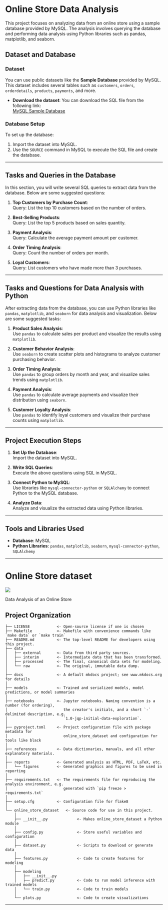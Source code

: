 # Online Store Data Analysis

This project focuses on analyzing data from an online store using a sample database provided by MySQL. The analysis involves querying the database and performing data analysis using Python libraries such as pandas, matplotlib, and seaborn.

## Dataset and Database

### Dataset
You can use public datasets like the **Sample Database** provided by MySQL. This dataset includes several tables such as `customers`, `orders`, `orderdetails`, `products`, `payments`, and more.

- **Download the dataset**: You can download the SQL file from the following link:  
  [MySQL Sample Database](https://www.mysqltutorial.org/getting-started-with-mysql/mysql-sample-database/)

### Database Setup
To set up the database:
1. Import the dataset into MySQL.
2. Use the `SOURCE` command in MySQL to execute the SQL file and create the database.

---

## Tasks and Queries in the Database

In this section, you will write several SQL queries to extract data from the database. Below are some suggested questions:

1. **Top Customers by Purchase Count**:  
   Query: List the top 10 customers based on the number of orders.

2. **Best-Selling Products**:  
   Query: List the top 5 products based on sales quantity.

3. **Payment Analysis**:  
   Query: Calculate the average payment amount per customer.

4. **Order Timing Analysis**:  
   Query: Count the number of orders per month.

5. **Loyal Customers**:  
   Query: List customers who have made more than 3 purchases.

---

## Tasks and Questions for Data Analysis with Python

After extracting data from the database, you can use Python libraries like `pandas`, `matplotlib`, and `seaborn` for data analysis and visualization. Below are some suggested tasks:

1. **Product Sales Analysis**:  
   Use `pandas` to calculate sales per product and visualize the results using `matplotlib`.

2. **Customer Behavior Analysis**:  
   Use `seaborn` to create scatter plots and histograms to analyze customer purchasing behavior.

3. **Order Timing Analysis**:  
   Use `pandas` to group orders by month and year, and visualize sales trends using `matplotlib`.

4. **Payment Analysis**:  
   Use `pandas` to calculate average payments and visualize their distribution using `seaborn`.

5. **Customer Loyalty Analysis**:  
   Use `pandas` to identify loyal customers and visualize their purchase counts using `matplotlib`.

---

## Project Execution Steps

1. **Set Up the Database**:  
   Import the dataset into MySQL.

2. **Write SQL Queries**:  
   Execute the above questions using SQL in MySQL.

3. **Connect Python to MySQL**:  
   Use libraries like `mysql-connector-python` or `SQLAlchemy` to connect Python to the MySQL database.

4. **Analyze Data**:  
   Analyze and visualize the extracted data using Python libraries.

---

## Tools and Libraries Used
- **Database**: MySQL
- **Python Libraries**: `pandas`, `matplotlib`, `seaborn`, `mysql-connector-python`, `SQLAlchemy`

---




# Online Store dataset

<a target="_blank" href="https://cookiecutter-data-science.drivendata.org/">
    <img src="https://img.shields.io/badge/CCDS-Project%20template-328F97?logo=cookiecutter" />
</a>

Data Analysis of an Online Store

## Project Organization

```
├── LICENSE            <- Open-source license if one is chosen
├── Makefile           <- Makefile with convenience commands like `make data` or `make train`
├── README.md          <- The top-level README for developers using this project.
├── data
│   ├── external       <- Data from third party sources.
│   ├── interim        <- Intermediate data that has been transformed.
│   ├── processed      <- The final, canonical data sets for modeling.
│   └── raw            <- The original, immutable data dump.
│
├── docs               <- A default mkdocs project; see www.mkdocs.org for details
│
├── models             <- Trained and serialized models, model predictions, or model summaries
│
├── notebooks          <- Jupyter notebooks. Naming convention is a number (for ordering),
│                         the creator's initials, and a short `-` delimited description, e.g.
│                         `1.0-jqp-initial-data-exploration`.
│
├── pyproject.toml     <- Project configuration file with package metadata for 
│                         online_store_dataset and configuration for tools like black
│
├── references         <- Data dictionaries, manuals, and all other explanatory materials.
│
├── reports            <- Generated analysis as HTML, PDF, LaTeX, etc.
│   └── figures        <- Generated graphics and figures to be used in reporting
│
├── requirements.txt   <- The requirements file for reproducing the analysis environment, e.g.
│                         generated with `pip freeze > requirements.txt`
│
├── setup.cfg          <- Configuration file for flake8
│
└── online_store_dataset   <- Source code for use in this project.
    │
    ├── __init__.py             <- Makes online_store_dataset a Python module
    │
    ├── config.py               <- Store useful variables and configuration
    │
    ├── dataset.py              <- Scripts to download or generate data
    │
    ├── features.py             <- Code to create features for modeling
    │
    ├── modeling                
    │   ├── __init__.py 
    │   ├── predict.py          <- Code to run model inference with trained models          
    │   └── train.py            <- Code to train models
    │
    └── plots.py                <- Code to create visualizations
```

--------

